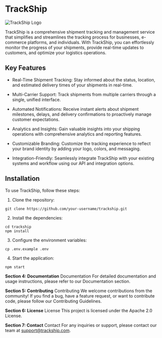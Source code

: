 # TrackShip

![TrackShip Logo](logo.png) <!-- Replace with your actual logo -->

TrackShip is a comprehensive shipment tracking and management service that simplifies and streamlines the tracking process for businesses, e-commerce platforms, and individuals. With TrackShip, you can effortlessly monitor the progress of your shipments, provide real-time updates to customers, and optimize your logistics operations.

## Key Features

- Real-Time Shipment Tracking: Stay informed about the status, location, and estimated delivery times of your shipments in real-time.

- Multi-Carrier Support: Track shipments from multiple carriers through a single, unified interface.

- Automated Notifications: Receive instant alerts about shipment milestones, delays, and delivery confirmations to proactively manage customer expectations.

- Analytics and Insights: Gain valuable insights into your shipping operations with comprehensive analytics and reporting features.

- Customizable Branding: Customize the tracking experience to reflect your brand identity by adding your logo, colors, and messaging.

- Integration-Friendly: Seamlessly integrate TrackShip with your existing systems and workflow using our API and integration options.

## Installation

To use TrackShip, follow these steps:

1. Clone the repository:
 ```
 git clone https://github.com/your-username/trackship.git
 ```
2. Install the dependencies:
 ```
 cd trackship
 npm install
  ```
3. Configure the environment variables:
```
cp .env.example .env
```

4. Start the application:
```
npm start
```

**Section 4: Documentation**
Documentation
For detailed documentation and usage instructions, please refer to our Documentation section.

**Section 5: Contributing**
Contributing
We welcome contributions from the community! If you find a bug, have a feature request, or want to contribute code, please follow our Contributing Guidelines.

**Section 6: License**
License
This project is licensed under the Apache 2.0 License.

**Section 7: Contact**
Contact
For any inquiries or support, please contact our team at support@trackship.com.
